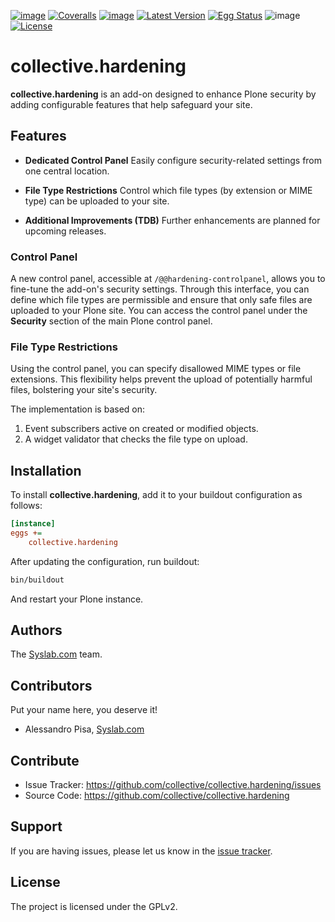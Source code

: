 [![image](https://github.com/collective/collective.hardening/actions/workflows/plone-package.yml/badge.svg)](https://github.com/collective/collective.hardening/actions/workflows/plone-package.yml)
[![Coveralls](https://coveralls.io/repos/github/collective/collective.hardening/badge.svg?branch=main)](https://coveralls.io/github/collective/collective.hardening?branch=main)
[![image](https://codecov.io/gh/collective/collective.hardening/branch/master/graph/badge.svg)](https://codecov.io/gh/collective/collective.hardening)
[![Latest Version](https://img.shields.io/pypi/v/collective.hardening.svg)](https://pypi.python.org/pypi/collective.hardening/)
[![Egg Status](https://img.shields.io/pypi/status/collective.hardening.svg)](https://pypi.python.org/pypi/collective.hardening)
![image](https://img.shields.io/pypi/pyversions/collective.hardening.svg?style=plastic%20%20%20:alt:%20Supported%20-%20Python%20Versions)
[![License](https://img.shields.io/pypi/l/collective.hardening.svg)](https://pypi.python.org/pypi/collective.hardening/)

# collective.hardening

**collective.hardening** is an add-on designed to enhance Plone security by adding configurable features that help safeguard your site.

## Features

- **Dedicated Control Panel** Easily configure security-related settings from one central location.

- **File Type Restrictions** Control which file types (by extension or MIME type) can be uploaded to your site.

- **Additional Improvements (TDB)** Further enhancements are planned for upcoming releases.

### Control Panel

A new control panel, accessible at `/@@hardening-controlpanel`, allows you to fine-tune the add-on's security settings.
Through this interface, you can define which file types are permissible and ensure that only safe files are uploaded to your Plone site.
You can access the control panel under the **Security** section of the main Plone control panel.

### File Type Restrictions

Using the control panel, you can specify disallowed MIME types or file extensions. This flexibility helps prevent the upload of potentially harmful files, bolstering your site's security.

The implementation is based on:

1. Event subscribers active on created or modified objects.
2. A widget validator that checks the file type on upload.

## Installation

To install **collective.hardening**, add it to your buildout configuration as follows:

```ini
[instance]
eggs +=
    collective.hardening
```

After updating the configuration, run buildout:

```bash
bin/buildout
```

And restart your Plone instance.

## Authors

The [Syslab.com](https://www.syslab.com) team.

## Contributors

Put your name here, you deserve it!

- Alessandro Pisa, [Syslab.com](https://www.syslab.com)

## Contribute

- Issue Tracker: <https://github.com/collective/collective.hardening/issues>
- Source Code: <https://github.com/collective/collective.hardening>

## Support

If you are having issues, please let us know in the [issue tracker](https://github.com/collective/collective.hardening/issues).

## License

The project is licensed under the GPLv2.
